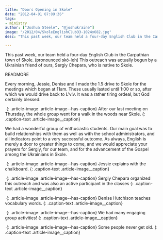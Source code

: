 ```yaml
---
title: "Doors Opening in Skole"
date: "2012-04-01 07:09:36"
tags:
- ministry
author: ["Joshua Steele", "@joshukraine"]
image: "/2012/04/SkoleEnglishClub33-1024x682.jpg"
desc: "This past week, our team held a four-day English Club in the Carpathian town of Skole. (pronounced skó-leh) This outreach was actually begun by a Ukrainian friend of ours, Sergiy Chepara, who is native to Skole."

---
```


This past week, our team held a four-day English Club in the Carpathian town of Skole. (pronounced skó-leh) This outreach was actually begun by a Ukrainian friend of ours, Sergiy Chepara, who is native to Skole.

READMORE

Every morning, Jessie, Denise and I made the 1.5 drive to Skole for the meetings which began at 11am. These usually lasted until 1:00 or so, after which we would drive back to L'viv. It was a rather tiring ordeal, but God certainly blessed.

<a href="//d21yo20tm8bmc2.cloudfront.net/2012/04/SkoleEnglishClub42.jpg"><img class="size-medium wp-image-1492" title="SkoleEnglishClub42" src="//d21yo20tm8bmc2.cloudfront.net/2012/04/SkoleEnglishClub42-450x300.jpg" alt="" /></a>
{: .article-image .article-image--has-caption}
After our last meeting on Thursday, the whole group went for a walk in the woods near Skole.
{: .caption-text .article-image__caption}

We had a wonderful group of enthusiastic students. Our main goal was to build relationships with them as well as with the school administrators, and all indicators point to a very successful outcome. As always, English is merely a door to greater things to come, and we would appreciate your prayers for Sergiy, for our team, and for the advancement of the Gospel among the Ukrainians in Skole.

<a href="//d21yo20tm8bmc2.cloudfront.net/2012/04/SkoleEnglishClub6.jpg"><img class="size-medium wp-image-1493" title="SkoleEnglishClub6" src="//d21yo20tm8bmc2.cloudfront.net/2012/04/SkoleEnglishClub6-450x300.jpg" alt="" /></a>
{: .article-image .article-image--has-caption}
Jessie explains with the chalkboard.
{: .caption-text .article-image__caption}

<a href="//d21yo20tm8bmc2.cloudfront.net/2012/04/SkoleEnglishClub10.jpg"><img class="size-medium wp-image-1494" title="SkoleEnglishClub10" src="//d21yo20tm8bmc2.cloudfront.net/2012/04/SkoleEnglishClub10-450x300.jpg" alt="" /></a>
{: .article-image .article-image--has-caption}
Sergiy Chepara organized this outreach and was also an active participant in the classes
{: .caption-text .article-image__caption}

<a href="//d21yo20tm8bmc2.cloudfront.net/2012/04/SkoleEnglishClub15.jpg"><img class="size-medium wp-image-1495" title="SkoleEnglishClub15" src="//d21yo20tm8bmc2.cloudfront.net/2012/04/SkoleEnglishClub15-450x300.jpg" alt="" /></a>
{: .article-image .article-image--has-caption}
Denise Hutchison teaches vocabulary words.
{: .caption-text .article-image__caption}

<a href="//d21yo20tm8bmc2.cloudfront.net/2012/04/SkoleEnglishClub24.jpg"><img class="size-medium wp-image-1496" title="SkoleEnglishClub24" src="//d21yo20tm8bmc2.cloudfront.net/2012/04/SkoleEnglishClub24-450x300.jpg" alt="" /></a>
{: .article-image .article-image--has-caption}
We had many engaging group activities!
{: .caption-text .article-image__caption}

<a href="//d21yo20tm8bmc2.cloudfront.net/2012/04/SkoleEnglishClub73.jpg"><img class="size-medium wp-image-1497" title="SkoleEnglishClub73" src="//d21yo20tm8bmc2.cloudfront.net/2012/04/SkoleEnglishClub73-450x300.jpg" alt="" /></a>
{: .article-image .article-image--has-caption}
Some people never get old.
{: .caption-text .article-image__caption}
